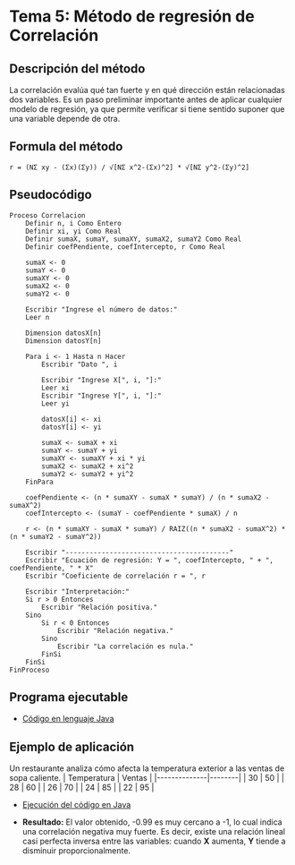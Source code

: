 # Tema 5: Método de regresión de Correlación

## Descripción del método

La correlación evalúa qué tan fuerte y en qué dirección están relacionadas dos variables. Es un paso preliminar importante antes de aplicar cualquier modelo de regresión, ya que permite verificar si tiene sentido suponer que una variable depende de otra.

## Formula del método
    r = (NΣ xy - (Σx)(Σy)) / √[NΣ x^2-(Σx)^2] * √[NΣ y^2-(Σy)^2]

## Pseudocódigo

    Proceso Correlacion	
        Definir n, i Como Entero
        Definir xi, yi Como Real
        Definir sumaX, sumaY, sumaXY, sumaX2, sumaY2 Como Real
        Definir coefPendiente, coefIntercepto, r Como Real
        
        sumaX <- 0
        sumaY <- 0
        sumaXY <- 0
        sumaX2 <- 0
        sumaY2 <- 0
        
        Escribir "Ingrese el número de datos:"
        Leer n
        
        Dimension datosX[n]
        Dimension datosY[n]
        
        Para i <- 1 Hasta n Hacer
            Escribir "Dato ", i
            
            Escribir "Ingrese X[", i, "]:"
            Leer xi
            Escribir "Ingrese Y[", i, "]:"
            Leer yi
            
            datosX[i] <- xi
            datosY[i] <- yi
            
            sumaX <- sumaX + xi
            sumaY <- sumaY + yi
            sumaXY <- sumaXY + xi * yi
            sumaX2 <- sumaX2 + xi^2
            sumaY2 <- sumaY2 + yi^2
        FinPara
        
        coefPendiente <- (n * sumaXY - sumaX * sumaY) / (n * sumaX2 - sumaX^2)
        coefIntercepto <- (sumaY - coefPendiente * sumaX) / n
        
        r <- (n * sumaXY - sumaX * sumaY) / RAIZ((n * sumaX2 - sumaX^2) * (n * sumaY2 - sumaY^2))
        
        Escribir "-----------------------------------------"
        Escribir "Ecuación de regresión: Y = ", coefIntercepto, " + ", coefPendiente, " * X"
        Escribir "Coeficiente de correlación r = ", r
        
        Escribir "Interpretación:"
        Si r > 0 Entonces
            Escribir "Relación positiva."
        Sino
            Si r < 0 Entonces
                Escribir "Relación negativa."
            Sino
                Escribir "La correlación es nula."
            FinSi
        FinSi
    FinProceso

## Programa ejecutable
- [Código en lenguaje Java](./src/Correlacion.java)

## Ejemplo de aplicación
Un restaurante analiza cómo afecta la temperatura exterior a las ventas de sopa caliente.
| Temperatura  | Ventas |
|--------------|--------|
|      30      |   50   |
|      28      |   60   |
|      26      |   70   |
|      24      |   85   |
|      22      |   95   |

- [Ejecución del código en Java](./src/Ejecucion.png)

- **Resultado:** El valor obtenido, -0.99 es muy cercano a -1, lo cual indica una correlación negativa muy fuerte. Es decir, existe una relación lineal casi perfecta inversa entre las variables: cuando **X** aumenta, **Y** tiende a disminuir proporcionalmente.